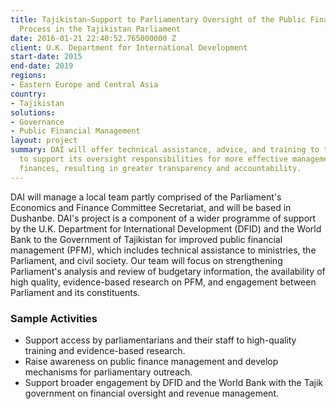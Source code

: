 ```yaml
---
title: Tajikistan—Support to Parliamentary Oversight of the Public Financial Management
  Process in the Tajikistan Parliament
date: 2016-01-21 22:40:52.765000000 Z
client: U.K. Department for International Development
start-date: 2015
end-date: 2019
regions:
- Eastern Europe and Central Asia
country:
- Tajikistan
solutions:
- Governance
- Public Financial Management
layout: project
summary: DAI will offer technical assistance, advice, and training to the Tajik Parliament
  to support its oversight responsibilities for more effective management of public
  finances, resulting in greater transparency and accountability.
---
```


DAI will manage a local team partly comprised of the Parliament's Economics and Finance Committee Secretariat, and will be based in Dushanbe. DAI's project is a component of a wider programme of support by the U.K. Department for International Development (DFID) and the World Bank to the Government of Tajikistan for improved public financial management (PFM), which includes technical assistance to ministries, the Parliament, and civil society. Our team will focus on strengthening Parliament's analysis and review of budgetary information, the availability of high quality, evidence-based research on PFM, and engagement between Parliament and its constituents.

###  Sample Activities

* Support access by parliamentarians and their staff to high-quality training and evidence-based research.
* Raise awareness on public finance management and develop mechanisms for parliamentary outreach.
* Support broader engagement by DFID and the World Bank with the Tajik government on financial oversight and revenue management.
